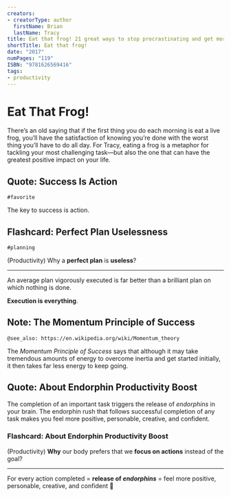 ```yaml
---
creators:
- creatorType: author
  firstName: Brian
  lastName: Tracy
title: Eat that frog! 21 great ways to stop procrastinating and get more done in less time
shortTitle: Eat that frog!
date: "2017"
numPages: "119"
ISBN: "9781626569416"
tags:
- productivity
---
```


# Eat That Frog!

There’s an old saying that if the first thing you do each morning is eat a live frog, you’ll have the satisfaction of knowing you’re done with the worst thing you’ll have to do all day. For Tracy, eating a frog is a metaphor for tackling your most challenging task—but also the one that can have the greatest positive impact on your life.


## Quote: Success Is Action

`#favorite`

The key to success is action.


## Flashcard: Perfect Plan Uselessness

`#planning`

(Productivity) Why a **perfect plan** is **useless**?

---

An average plan vigorously executed is far better than a brilliant plan on which nothing is done.

**Execution is everything**.


## Note: The Momentum Principle of Success

`@see_also: https://en.wikipedia.org/wiki/Momentum_theory`

The _Momentum Principle of Success_ says that although it may take tremendous amounts of energy to overcome inertia and get started initially, it then takes far less energy to keep going.


## Quote: About Endorphin Productivity Boost

The completion of an important task triggers the release of _endorphins_ in your brain. The endorphin rush that follows successful completion of any task makes you feel more positive, personable, creative, and confident.


### Flashcard: About Endorphin Productivity Boost

(Productivity) **Why** our body prefers that we **focus on actions** instead of the goal?

---

For every action completed = **release of _endorphins_** = feel more positive, personable, creative, and confident 🚀
